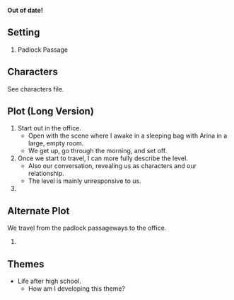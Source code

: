 **Out of date!**

## Setting

1. Padlock Passage


## Characters
See characters file.


## Plot (Long Version)

1. Start out in the office.
	- Open with the scene where I awake in a sleeping bag with Arina in a large, empty room.
	- We get up, go through the morning, and set off.
2. Once we start to travel, I can more fully describe the level.
	- Also our conversation, revealing us as characters and our relationship.
	- The level is mainly unresponsive to us.
3. 


## Alternate Plot
We travel from the padlock passageways to the office.

1. 


## Themes
- Life after high school.
	- How am I developing this theme?
 


